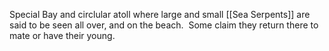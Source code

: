 Special Bay and circlular atoll where large and small [[Sea Serpents]] are said to be seen all over, and on the beach.  Some claim they return there to mate or have their young.